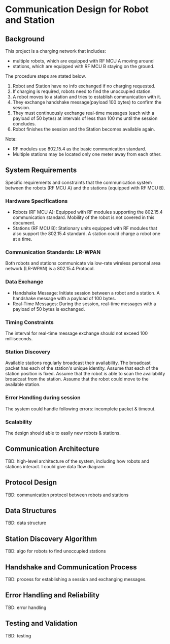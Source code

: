 # Communication Design for Robot and Station

## Background
This project is a charging network that includes:
- multiple robots, which are equipped with RF MCU A moving around
- stations, which are equipped with RF MCU B staying on the ground.

The procedure steps are stated below.
1. Robot and Station have no info exchanged if no charging requested.
2. If charging is required, robots need to find the unoccupied station.
3. A robot moves to a station and tries to establish communication with it.
4. They exchange handshake message(payload 100 bytes) to confirm the session.
5. They must continuously exchange real-time messages (each with a payload of 50 bytes) at intervals of less than 100 ms until the session concludes.
6. Robot finishes the session and the Station becomes available again.

Note:
- RF modules use 802.15.4 as the basic communication standard.
- Multiple stations may be located only one meter away from each other.

## System Requirements
Specific requirements and constraints that the communication system between the robots (RF MCU A) and the stations (equipped with RF MCU B).

### Hardware Specifications
- Robots (RF MCU A): Equipped with RF modules supporting the 802.15.4 communication standard. Mobility of the robot is not covered in this document.
- Stations (RF MCU B): Stationary units equipped with RF modules that also support the 802.15.4 standard. A station could charge a robot one at a time.

### Communication Standards: LR-WPAN
Both robots and stations communicate via low-rate wireless personal area network (LR-WPAN) is a 802.15.4 Protocol.

### Data Exchange
- Handshake Message: Initiate session between a robot and a station. A handshake message with a payload of 100 bytes.
- Real-Time Messages: During the session, real-time messages with a payload of 50 bytes is exchanged.

### Timing Constraints
The interval for real-time message exchange should not exceed 100 milliseconds.

### Station Discovery
Available stations regularly broadcast their availability. The broadcast packet has each of the station's unique identity.
Assume that each of the station position is fixed.
Assume that the robot is able to scan the availability broadcast from the station.
Assume that the robot could move to the available station.

### Error Handling during session
The system could handle following errors: incomplete packet & timeout.

### Scalability
The design should able to easily new robots & stations.

## Communication Architecture
TBD: high-level architecture of the system, including how robots and stations interact. I could give data flow diagram

## Protocol Design
TBD: communication protocol between robots and stations

## Data Structures
TBD: data structure

## Station Discovery Algorithm
TBD: algo for robots to find unoccupied stations

## Handshake and Communication Process
TBD: process for establishing a session and exchanging messages.

## Error Handling and Reliability
TBD: error handling

## Testing and Validation
TBD: testing